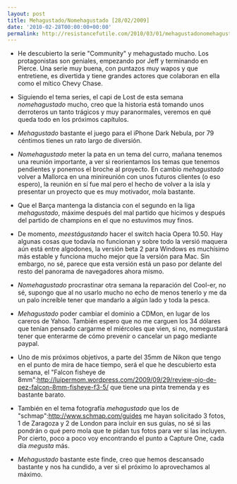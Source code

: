 ```yaml
---
layout: post
title: Mehagustado/Nomehagustado [28/02/2009]
date: '2010-02-28T00:00:00+00:00'
permalink: http://resistancefutile.com/2010/03/01/mehagustadonomehagustado-28022009/
---
```

- He descubierto la serie "Community" y mehagustado mucho. Los protagonistas son geniales, empezando por Jeff y terminando en Pierce. Una serie muy buena, con puntazos muy wapos y que entretiene, es divertida y tiene grandes actores que colaboran en ella como el mítico Chevy Chase.

- Siguiendo el tema series, el capi de Lost de esta semana *nomehagustado* mucho, creo que la historia está tomando unos derroteros un tanto trágicos y muy paranormales, veremos en qué queda todo en los próximos capítulos. 

- *Mehagustado* bastante el juego para el iPhone Dark Nebula, por 79 céntimos tienes un rato largo de diversión.

- *Nomehagustado* meter  la pata en un tema del curro, mañana tenemos una reunión importante, a ver si reorientamos los temas que tenemos pendientes y ponemos el broche al proyecto. En cambio *mehagustado* volver a Mallorca en una minireunión con unos futuros clientes (o eso espero), la reunión en sí fue mal pero el hecho de volver a la isla y presentar un proyecto que es muy motivador, mola bastante.

- Que el Barça mantenga la distancia con el segundo en la liga *mehagustado*, máxime después del mal partido que hicimos y después del partido de champions en el que no estuvimos muy finos.

- De momento, *meestágustando* hacer el switch hacia Opera 10.50. Hay algunas cosas que todavía no funcionan y sobre todo la versió maquera aún está entre algodones, la versión beta 2 para Windows es muchísimo más estable y funciona mucho mejor que la versión para Mac. Sin embargo, no sé, parece que esta versión está un paso por delante del resto del panorama de navegadores ahora mismo. 

- *Nomehagustado* procrastinar otra semana la reparación del Cool-er, no sé, supongo que al no usarlo mucho no echo de menos tenerlo y me da un palo increíble tener que mandarlo a algún lado y toda la pesca.

- *Mehagustado* poder cambiar el dominio a CDMon, en lugar de los careros de Yahoo. También espero que no me carguen los 34 dólares que tenían pensado cargarme el miércoles que vien, si no, nomegustará tener que enterarme de cómo prevenir o cancelar un pago mediante paypal.

- Uno de mis próximos objetivos, a parte del 35mm de Nikon que tengo en el punto de mira de hace tiempo, será el que he descubierto esta semana, el "Falcon fisheye de 8mm":http://luipermom.wordpress.com/2009/09/29/review-ojo-de-pez-falcon-8mm-fisheye-f3-5/ que tiene una pinta tremenda y es bastante barato.

- También en el tema fotografía *mehagustado* que los de "schmap":http://www.schmap.com/guides me hayan solicitado 3 fotos, 1 de Zaragoza y 2 de London para incluir en sus guías, no sé si las pondrán o qué pero mola que te pidan tus fotos para ver si las incluyen. Por cierto, poco a poco voy encontrando el punto a Capture One, cada día *megusta* más.

- *Mehagustado* bastante este finde, creo que hemos descansado bastante y nos ha cundido, a ver si el próximo lo aprovechamos al máximo.
